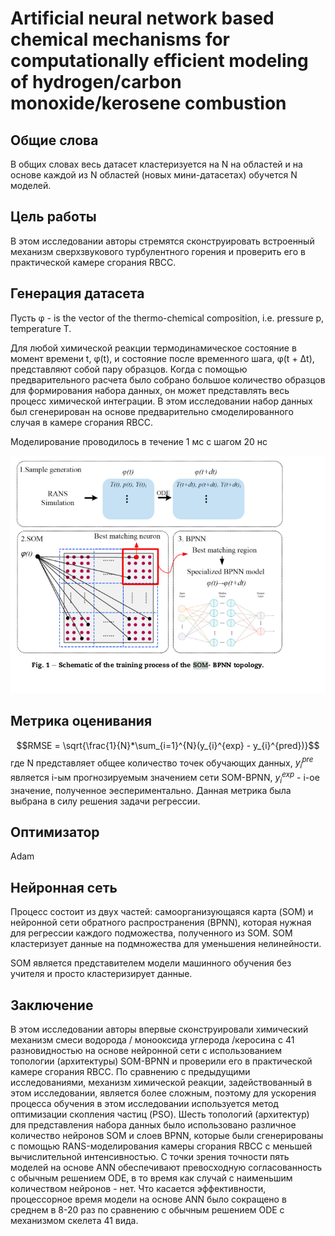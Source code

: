 # Artificial neural network based chemical mechanisms for computationally efficient modeling of hydrogen/carbon monoxide/kerosene combustion

## Общие слова

В общих словах весь датасет кластеризуется на N на областей и на основе каждой из N областей (новых мини-датасетах) обучется N моделей.

## Цель работы
В этом исследовании авторы стремятся сконструировать
встроенный механизм сверхзвукового турбулентного горения и
проверить его в практической камере сгорания RBCC.

## Генерация датасета
Пусть &phi; - is the vector of the thermo-chemical composition, i.e.
pressure p, temperature T.

Для любой химической
реакции термодинамическое состояние в момент времени t, &phi;(t), и
состояние после временного шага, &phi;(t + &Delta;t), представляют собой пару образцов. Когда
с помощью предварительного расчета было собрано большое количество образцов
для формирования набора данных, он может представлять весь процесс
химической интеграции. В этом исследовании набор данных был сгенерирован
на основе предварительно смоделированного случая в камере сгорания RBCC.

Моделирование проводилось в течение 1 мс с шагом 20 нс

![Alt text](image.png)

## Метрика оценивания 
$$RMSE = \sqrt{\frac{1}{N}*\sum_{i=1}^{N}(y_{i}^{exp} - y_{i}^{pred})}$$
где N представляет общее количество точек обучающих данных,
$y_{i}^{pre}$ является i-ым прогнозируемым значением сети SOM-BPNN, $y_{i}^{exp}$ - i-ое значение, полученное эеспериментально. 
Данная метрика была выбрана в силу решения задачи регрессии.

## Оптимизатор
Adam

## Нейронная сеть

Процесс состоит из двух частей: самоорганизующаяся карта (SOM) и нейронной сети обратного распространения (BPNN), которая нужная для регрессии каждого подможества, полученного из SOM. SOM кластеризует данные на подмножества для уменьшения нелинейности.

SOM является представителем модели машинного обучения без учителя и просто кластеризирует данные.

## Заключение
В этом исследовании авторы впервые сконструировали
химический механизм смеси водорода / монооксида углерода
/керосина с 41 разновидностью на основе нейронной сети с использованием топологии (архитектуры) SOM-BPNN
и проверили его в практической камере сгорания RBCC.
По сравнению с предыдущими исследованиями,
механизм химической реакции, задействованный в этом исследовании, является более сложным, поэтому для
ускорения процесса обучения в этом исследовании используется метод оптимизации скопления частиц (PSO). Шесть топологий (архитектур) для представления набора данных было
использовано различное количество нейронов SOM и слоев BPNN, которые были сгенерированы с помощью
RANS-моделирования камеры сгорания RBCC с меньшей
вычислительной интенсивностью.
С точки зрения точности пять моделей на основе ANN обеспечивают
превосходную согласованность с обычным решением ODE, в то время как
случай с наименьшим количеством нейронов - нет. Что касается
эффективности, процессорное время модели на основе ANN было сокращено
в среднем в 8-20 раз по сравнению с обычным решением ODE
с механизмом скелета 41 вида.